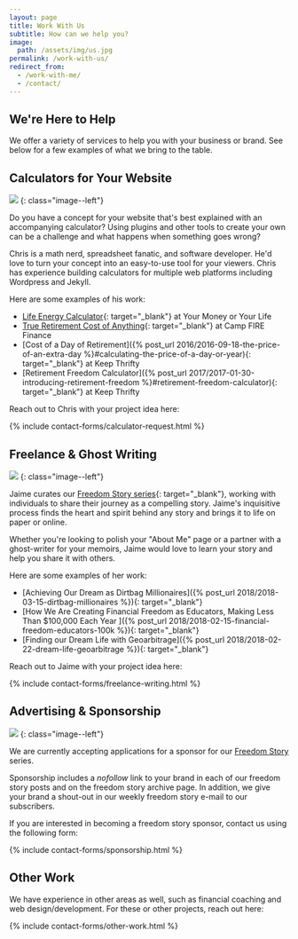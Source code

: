 ```yaml
---
layout: page
title: Work With Us
subtitle: How can we help you?
image:
  path: /assets/img/us.jpg
permalink: /work-with-us/
redirect_from:
  - /work-with-me/
  - /contact/
---
```


## We're Here to Help

We offer a variety of services to help you with your business or brand. See below for a few examples of what we bring to the table.

## Calculators for Your Website

![]({{site.url}}/assets/img/work-with-us/computer-calculator.jpg)
{: class="image--left"}

Do you have a concept for your website that's best explained with an accompanying calculator? Using plugins and other tools to create your own can be a challenge and what happens when something goes wrong?

Chris is a math nerd, spreadsheet fanatic, and software developer. He'd love to turn your concept into an easy-to-use tool for your viewers. Chris has experience building calculators for multiple web platforms including Wordpress and Jekyll.

Here are some examples of his work:

- [Life Energy Calculator](https://yourmoneyoryourlife.com/life-energy-calculator/){: target="_blank"} at Your Money or Your Life
- [True Retirement Cost of Anything](https://www.campfirefinance.com/what-is-fire-and-how-does-it-work/#true-retirement-cost-calculator){: target="_blank"} at Camp FIRE Finance
- [Cost of a Day of Retirement]({% post_url 2016/2016-09-18-the-price-of-an-extra-day %}#calculating-the-price-of-a-day-or-year){: target="_blank"} at Keep Thrifty
- [Retirement Freedom Calculator]({% post_url 2017/2017-01-30-introducing-retirement-freedom %}#retirement-freedom-calculator){: target="_blank"} at Keep Thrifty

Reach out to Chris with your project idea here:

{% include contact-forms/calculator-request.html %}

## Freelance & Ghost Writing

![]({{site.url}}/assets/img/work-with-us/writing.jpg)
{: class="image--left"}

Jaime curates our [Freedom Story series]({{site.url}}/freedom-stories/){: target="_blank"}, working with individuals to share their journey as a compelling story. Jaime's inquisitive process finds the heart and spirit behind any story and brings it to life on paper or online.

Whether you're looking to polish your "About Me" page or a partner with a ghost-writer for your memoirs, Jaime would love to learn your story and help you share it with others.

Here are some examples of her work:

- [Achieving Our Dream as Dirtbag Millionaires]({% post_url 2018/2018-03-15-dirtbag-millionaires %}){: target="_blank"}
- [How We Are Creating Financial Freedom as Educators, Making Less Than $100,000 Each Year
]({% post_url 2018/2018-02-15-financial-freedom-educators-100k %}){: target="_blank"}
- [Finding our Dream Life with Geoarbitrage]({% post_url 2018/2018-02-22-dream-life-geoarbitrage %}){: target="_blank"}

Reach out to Jaime with your project idea here:

{% include contact-forms/freelance-writing.html %}

## Advertising & Sponsorship

![]({{site.url}}/assets/img/work-with-us/sponsor.jpg)
{: class="image--left"}

We are currently accepting applications for a sponsor for our [Freedom Story]({{site.url}}/freedom-stories) series.

Sponsorship includes a _nofollow_ link to your brand in each of our freedom story posts and on the freedom story archive page. In addition, we give your brand a shout-out in our weekly freedom story e-mail to our subscribers.

If you are interested in becoming a freedom story sponsor, contact us using the following form:

{% include contact-forms/sponsorship.html %}

## Other Work

We have experience in other areas as well, such as financial coaching and web design/development. For these or other projects, reach out here:

{% include contact-forms/other-work.html %}
